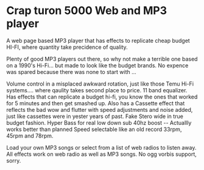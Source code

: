 # Crap turon 5000 Web and MP3 player
A web page based MP3 player that has effects to replicate cheap budget HI-FI, where quantity take precidence of quality.

Plenty of good MP3 players out there, so why not make a terrible one based on a 1990's Hi-Fi...  but made to look like the budget brands.
No expence was spared because there was none to start with ...

Volume control in a misplaced awkward rotation, just like those Temu Hi-Fi systems.... where qaulity takes second place to price.
11 band equalizer.
Has effects that can replicate a budget hi-fi, you know the ones that worked for 5 minutes and then get smashed up.
Also has a Cassette effect that reflects the bad wow and flutter with speed adjustments and noise added, just like cassettes were in yester years of past.
Fake Stero wide in true budget fashion.
Hyper Bass for real low down sub 40hz boost -- Actuallly works better than planned
Speed selectable like an old record 33rpm, 45rpm and 78rpm.

Load your own MP3 songs or select from a list of web radios to listen away.
All effects work on web radio as well as MP3 songs.
No ogg vorbis support, sorry.

